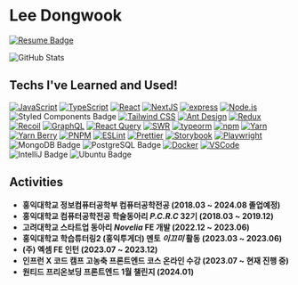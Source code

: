 # Lee Dongwook

[![Resume Badge](https://img.shields.io/badge/notion-D3D3D3?style=flat&logo=notion&logoColor=white)](https://zigzag-citrus-12b.notion.site/cbebb0f2e3634f409ab5267485e3bc86?pvs=4)

![GitHub Stats](https://github-readme-stats.vercel.app/api?username=Lee-Dongwook&theme=tokyonight)



## Techs I've Learned and Used!
[![JavaScript](https://img.shields.io/badge/JavaScript-%23F7DF1E?style=flat&logo=javascript&logoColor=black)](https://developer.mozilla.org/en-US/docs/Web/JavaScript)
[![TypeScript](https://img.shields.io/badge/TypeScript-%233178C6?style=flat&logo=typescript&logoColor=white)](https://www.typescriptlang.org/)
[![React](https://img.shields.io/badge/React-%2361DAFB?style=flat&logo=react&logoColor=white)](https://reactjs.org/)
[![NextJS](https://img.shields.io/badge/Next.js-%23000000?style=flat&logo=next.js&logoColor=white)](https://nextjs.org/)
[![express](https://img.shields.io/badge/express-green?style=flat&logo=express&logoColor=white)](https://www.npmjs.com/package/express)
[![Node.js](https://img.shields.io/badge/Node.js-43853D?style=flat&logo=node.js&logoColor=white)](https://nodejs.org/)
![Styled Components Badge](https://img.shields.io/badge/styled%20components-DB7093?style=flat-square&logo=styled-components&logoColor=white)
[![Tailwind CSS](https://img.shields.io/badge/Tailwind_CSS-%231a202c?style=flat&logo=tailwind-css&logoColor=white)](https://tailwindcss.com/)
[![Ant Design](https://img.shields.io/badge/Ant_Design-%230170FE?style=flat&logo=ant-design&logoColor=white)](https://ant.design/)
[![Redux](https://img.shields.io/badge/Redux-%23764ABC?style=flat&logo=redux&logoColor=white)](https://redux.js.org/)
[![Recoil](https://img.shields.io/badge/Recoil-%2384BCD8?style=flat&logo=recoil&logoColor=white)](https://recoiljs.org/)
[![GraphQL](https://img.shields.io/badge/GraphQL-%23E10098?style=flat&logo=graphql&logoColor=white)](https://graphql.org/)
[![React Query](https://img.shields.io/badge/React_Query-%2385d0d3?style=flat&logo=react-query&logoColor=white)](https://react-query.tanstack.com/)
[![SWR](https://img.shields.io/badge/SWR-%23000000?style=flat&logo=vercel&logoColor=white)](https://swr.vercel.app/)
[![typeorm](https://img.shields.io/badge/typeorm-red?style=flat&logo=typeorm&logoColor=white)](https://www.npmjs.com/package/typeorm)
[![npm](https://img.shields.io/badge/npm-%23CB3837?style=flat&logo=npm&logoColor=white)](https://www.npmjs.com/)
[![Yarn](https://img.shields.io/badge/Yarn-%232C8EBB?style=flat&logo=yarn&logoColor=white)](https://yarnpkg.com/)
[![Yarn Berry](https://img.shields.io/badge/Yarn_Berry-%232C8EBB?style=flat&logo=yarn&logoColor=white)](https://yarnpkg.com/features/berry)
[![PNPM](https://img.shields.io/badge/PNPM-%23F53838?style=flat&logo=pnpm&logoColor=white)](https://pnpm.io/)
[![ESLint](https://img.shields.io/badge/ESLint-%234B32C3?style=flat&logo=eslint&logoColor=white)](https://eslint.org/)
[![Prettier](https://img.shields.io/badge/Prettier-%231A2B34?style=flat&logo=prettier&logoColor=white)](https://prettier.io/)
[![Storybook](https://img.shields.io/badge/Storybook-%23FF4785?style=flat&logo=storybook&logoColor=white)](https://storybook.js.org/)
[![Playwright](https://img.shields.io/badge/Playwright-%231099FF?style=flat&logo=playwright&logoColor=white)](https://playwright.dev/)
![MongoDB Badge](https://img.shields.io/badge/MongoDB-47A248?style=flat-square&logo=MongoDB&logoColor=white)
![PostgreSQL Badge](https://img.shields.io/badge/PostgreSQL-336791?style=flat-square&logo=PostgreSQL&logoColor=white)
[![Docker](https://img.shields.io/badge/Docker-%232496ED?style=flat&logo=docker&logoColor=white)](https://www.docker.com/)
[![VSCode](https://img.shields.io/badge/VS_Code-%23007ACC?style=flat&logo=visual-studio-code&logoColor=white)](https://code.visualstudio.com/)
![IntelliJ Badge](https://img.shields.io/badge/IntelliJ%20IDEA-000000?style=flat-square&logo=IntelliJ%20IDEA&logoColor=white)
![Ubuntu Badge](https://img.shields.io/badge/Ubuntu-E95420?style=flat-square&logo=Ubuntu&logoColor=white)



## Activities
- **홍익대학교 정보컴퓨터공학부 컴퓨터공학전공 (2018.03 ~ 2024.08 졸업예정)**
- **홍익대학교 컴퓨터공학전공 학술동아리 _P.C.R.C_ 32기 (2018.03 ~ 2019.12)**
- **고려대학교 스타트업 동아리 _Novelia_ FE 개발 (2022.12 ~ 2023.06)**
- **홍익대학교 학습튜터링2 (홍익투게더) 멘토 _이끄미_ 활동 (2023.03 ~ 2023.06)**
- **(주) 엑셈 FE 인턴 (2023.07 ~ 2023.12)**
- **인프런 X 코드 캠프 고농축 프론트엔드 코스 온라인 수강 (2023.07 ~ 현재 진행 중)**
- **원티드 프리온보딩 프론트엔드 1월 챌린지 (2024.01)**

